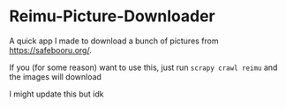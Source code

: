 # Reimu-Picture-Downloader
A quick app I made to download a bunch of pictures from <a>https://safebooru.org/</a>. 

If you (for some reason) want to use this, just run `scrapy crawl reimu` and the images will download

I might update this but idk
